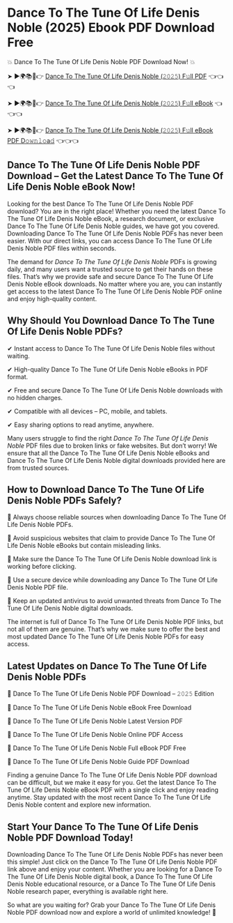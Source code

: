 # Dance To The Tune Of Life Denis Noble (2025) Ebook PDF Download Free

💥 Dance To The Tune Of Life Denis Noble PDF Download Now! 💥

➤ ►🌍📚📱👉 [Dance To The Tune Of Life Denis Noble (𝟸𝟶𝟸𝟻) F𝚞ll PDF](https://getpdf.xyz/dance-to-the-tune-of-life-denis-noble) 👈👈👈


➤ ►🌍📚📱👉 [Dance To The Tune Of Life Denis Noble (𝟸𝟶𝟸𝟻) F𝚞ll eBook](https://getpdf.xyz/dance-to-the-tune-of-life-denis-noble) 👈👈👈


➤ ►🌍📚📱👉 [Dance To The Tune Of Life Denis Noble (𝟸𝟶𝟸𝟻) F𝚞ll eBook PDF D𝚘𝚠𝚗𝚕𝚘a𝚍](https://getpdf.xyz/dance-to-the-tune-of-life-denis-noble) 👈👈👈


## Dance To The Tune Of Life Denis Noble PDF Download – Get the Latest Dance To The Tune Of Life Denis Noble eBook Now!

Looking for the best Dance To The Tune Of Life Denis Noble PDF download? You are in the right place! Whether you need the latest Dance To The Tune Of Life Denis Noble eBook, a research document, or exclusive Dance To The Tune Of Life Denis Noble guides, we have got you covered. Downloading Dance To The Tune Of Life Denis Noble PDFs has never been easier. With our direct links, you can access Dance To The Tune Of Life Denis Noble PDF files within seconds.

The demand for *Dance To The Tune Of Life Denis Noble* PDFs is growing daily, and many users want a trusted source to get their hands on these files. That’s why we provide safe and secure Dance To The Tune Of Life Denis Noble eBook downloads. No matter where you are, you can instantly get access to the latest Dance To The Tune Of Life Denis Noble PDF online and enjoy high-quality content.

## Why Should You Download Dance To The Tune Of Life Denis Noble PDFs?

✔ Instant access to Dance To The Tune Of Life Denis Noble files without waiting.

✔ High-quality Dance To The Tune Of Life Denis Noble eBooks in PDF format.

✔ Free and secure Dance To The Tune Of Life Denis Noble downloads with no hidden charges.

✔ Compatible with all devices – PC, mobile, and tablets.

✔ Easy sharing options to read anytime, anywhere.

Many users struggle to find the right *Dance To The Tune Of Life Denis Noble* PDF files due to broken links or fake websites. But don’t worry! We ensure that all the Dance To The Tune Of Life Denis Noble eBooks and Dance To The Tune Of Life Denis Noble digital downloads provided here are from trusted sources.

## How to Download Dance To The Tune Of Life Denis Noble PDFs Safely?

📌 Always choose reliable sources when downloading Dance To The Tune Of Life Denis Noble PDFs.

📌 Avoid suspicious websites that claim to provide Dance To The Tune Of Life Denis Noble eBooks but contain misleading links.

📌 Make sure the Dance To The Tune Of Life Denis Noble download link is working before clicking.

📌 Use a secure device while downloading any Dance To The Tune Of Life Denis Noble PDF file.

📌 Keep an updated antivirus to avoid unwanted threats from Dance To The Tune Of Life Denis Noble digital downloads.

The internet is full of Dance To The Tune Of Life Denis Noble PDF links, but not all of them are genuine. That’s why we make sure to offer the best and most updated Dance To The Tune Of Life Denis Noble PDFs for easy access.

## Latest Updates on Dance To The Tune Of Life Denis Noble PDFs

🔹 Dance To The Tune Of Life Denis Noble PDF Download – 𝟸𝟶𝟸𝟻 Edition

🔹 Dance To The Tune Of Life Denis Noble eBook Free Download

🔹 Dance To The Tune Of Life Denis Noble Latest Version PDF

🔹 Dance To The Tune Of Life Denis Noble Online PDF Access

🔹 Dance To The Tune Of Life Denis Noble Full eBook PDF Free

🔹 Dance To The Tune Of Life Denis Noble Guide PDF Download

Finding a genuine Dance To The Tune Of Life Denis Noble PDF download can be difficult, but we make it easy for you. Get the latest Dance To The Tune Of Life Denis Noble eBook PDF with a single click and enjoy reading anytime. Stay updated with the most recent Dance To The Tune Of Life Denis Noble content and explore new information.

## Start Your Dance To The Tune Of Life Denis Noble PDF Download Today!

Downloading Dance To The Tune Of Life Denis Noble PDFs has never been this simple! Just click on the Dance To The Tune Of Life Denis Noble PDF link above and enjoy your content. Whether you are looking for a Dance To The Tune Of Life Denis Noble digital book, a Dance To The Tune Of Life Denis Noble educational resource, or a Dance To The Tune Of Life Denis Noble research paper, everything is available right here.

So what are you waiting for? Grab your Dance To The Tune Of Life Denis Noble PDF download now and explore a world of unlimited knowledge! 🚀
